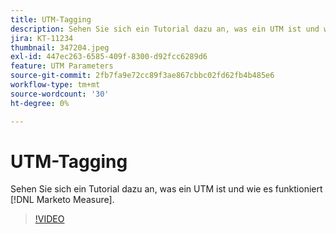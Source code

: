 ```yaml
---
title: UTM-Tagging
description: Sehen Sie sich ein Tutorial dazu an, was ein UTM ist und wie es funktioniert [!DNL Marketo Measure].
jira: KT-11234
thumbnail: 347204.jpeg
exl-id: 447ec263-6585-409f-8300-d92fcc6289d6
feature: UTM Parameters
source-git-commit: 2fb7fa9e72cc89f3ae867cbbc02fd62fb4b485e6
workflow-type: tm+mt
source-wordcount: '30'
ht-degree: 0%

---
```


# UTM-Tagging

Sehen Sie sich ein Tutorial dazu an, was ein UTM ist und wie es funktioniert [!DNL Marketo Measure].

>[!VIDEO](https://video.tv.adobe.com/v/347204/?quality=12&learn=on)
